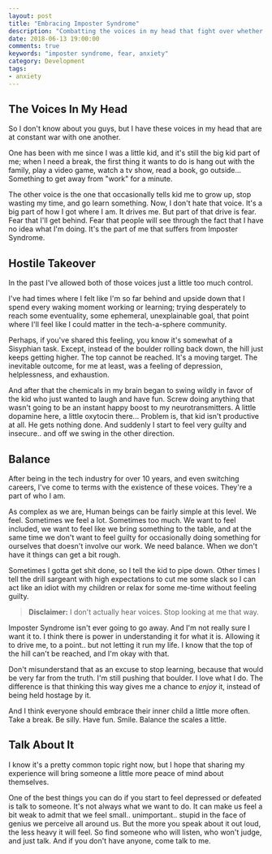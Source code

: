 ```yaml
---
layout: post
title: "Embracing Imposter Syndrome"
description: "Combatting the voices in my head that fight over whether to have fun or learn"
date: 2018-06-13 19:00:00
comments: true
keywords: "imposter syndrome, fear, anxiety"
category: Development
tags:
- anxiety
---
```


## The Voices In My Head

So I don't know about you guys, but I have these voices in my head that are at constant war with one another. 

One has been with me since I was a little kid, and it's still the big kid part of me; when I need a break, the first thing it wants to do is hang out with the family, play a video game, watch a tv show, read a book, go outside... Something to get away from "work" for a minute.

The other voice is the one that occasionally tells kid me to grow up, stop wasting my time, and go learn something. Now, I don't hate that voice. It's a big part of how I got where I am. It drives me. But part of that drive is fear. Fear that I'll get behind. Fear that people will see through the fact that I have no idea what I'm doing. It's the part of me that suffers from Imposter Syndrome.

## Hostile Takeover

In the past I've allowed both of those voices just a little too much control. 

I've had times where I felt like I'm so far behind and upside down that I spend every waking moment working or learning; trying desperately to reach some eventuality, some ephemeral, unexplainable goal, that point where I'll feel like I could matter in the tech-a-sphere community.

Perhaps, if you've shared this feeling, you know it's somewhat of a Sisyphian task. Except, instead of the boulder rolling back down, the hill just keeps getting higher. The top cannot be reached. It's a moving target. The inevitable outcome, for me at least, was a feeling of depression, helplessness, and exhaustion.

And after that the chemicals in my brain began to swing wildly in favor of the kid who just wanted to laugh and have fun. Screw doing anything that wasn't going to be an instant happy boost to my neurotransmitters. A little dopamine here, a little oxytocin there... Problem is, that kid isn't productive at all. He gets nothing done. And suddenly I start to feel very guilty and insecure.. and off we swing in the other direction.

## Balance

After being in the tech industry for over 10 years, and even switching careers, I've come to terms with the existence of these voices. They're a part of who I am.

As complex as we are, Human beings can be fairly simple at this level. We feel. Sometimes we feel a lot. Sometimes too much. We want to feel included, we want to feel like we bring something to the table, and at the same time we don't want to feel guilty for occasionally doing something for ourselves that doesn't involve our work. We need balance. When we don't have it things can get a bit rough.

Sometimes I gotta get shit done, so I tell the kid to pipe down. Other times I tell the drill sargeant with high expectations to cut me some slack so I can act like an idiot with my children or relax for some me-time without feeling guilty.

> **Disclaimer:** I don't actually hear voices. Stop looking at me that way.

Imposter Syndrome isn't ever going to go away. And I'm not really sure I want it to. I think there is power in understanding it for what it is. Allowing it to drive me, to a point.. but not letting it run my life. I know that the top of the hill can't be reached, and I'm okay with that. 

Don't misunderstand that as an excuse to stop learning, because that would be very far from the truth. I'm still pushing that boulder. I love what I do. The difference is that thinking this way gives me a chance to *enjoy* it, instead of being held hostage by it.

And I think everyone should embrace their inner child a little more often. Take a break. Be silly. Have fun. Smile. Balance the scales a little.

## Talk About It

I know it's a pretty common topic right now, but I hope that sharing my experience will bring someone a little more peace of mind about themselves. 

One of the best things you can do if you start to feel depressed or defeated is talk to someone. It's not always what we want to do. It can make us feel a bit weak to admit that we feel small.. unimportant.. stupid in the face of genius we perceive all around us. But the more you speak about it out loud, the less heavy it will feel. So find someone who will listen, who won't judge, and just talk. And if you don't have anyone, come talk to me. 

